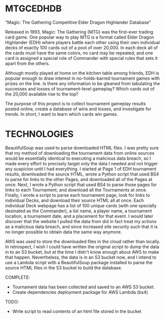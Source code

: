 # MTGCEDHDB
"Magic: The Gathering Competitive Elder Dragon Highlander Database" 

Released in 1993, Magic: The Gathering (MTG) was the first-ever trading card game. One popular way to play MTG is a format called Elder Dragon Highlander (EDH) where players battle each other using their own individual decks of exactly 100 cards out of a pool of over 20,000. In each deck all of the cards must have the same colors, no card may be repeated, and one card is assigned a special role of Commander with special rules that sets it apart from the others. 

Although mostly played at home on the kitchen table among friends, EDH is popular enough to draw interest in no-holds-barred tournament games with prizes on the line. Is there any information to be gleaned from tabulating the successes and losses of tournament-level gameplay? Which cards out of the 20,000 available rise to the top? 

The purpose of this project is to collect tournament gameplay results posted online, create a database of wins and losses, and investigate for trends. In short, I want to learn which cards win games.

# TECHNOLOGIES
BeautifulSoup was used to parse downloaded HTML files. I was pretty sure that my method of downloading the tournament data from online sources would be essentially identical to executing a malicious data breach, so I made every effort to precisely target only the data I needed and not trigger any suspicion until I had everything. I started at Page 1 of EDH tournament results, downloaded the source HTML, wrote a Python script that used BS4 to parse for links to the other Pages, and downloaded all of the Pages at once. Next, I wrote a Python script that used BS4 to parse those pages for links to each Tournament, and download all the Tournaments at once. Finally, I wrote a script to parse each tournament page, look for links to individual Decks, and download their source HTML all at once. Each individual Deck webpage has a list of 100 unique cards (with one specially desinated as the Commander), a list name, a player name, a tournament location, a tournament date, and a placement for that event. I would later discover that the website I pulled the data from did in fact treat my actions as a malicious data breach, and since increased site security such that it is no longer possible to obtain data the same way anymore. 

AWS was used to store the downloaded files in the cloud rather than locally. In retrospect, I wish I could have written the original script to dump the data in to an S3 bucket, but at the time I didn't know enough about AWS to make that happen. Nevertheless, the data is in an S3 bucket now, and I intend to use a Lambda script with a BeautifulSoup package installed to parse the source HTML files in the S3 bucket to build the database.


COMPLETE:
 - Tournament data has been collected and saved to an AWS S3 bucket.
 - Create dependencies deployment package for AWS Lambda (bs4)


TODO:
 - Write script to read contents of an html file stored in the bucket
